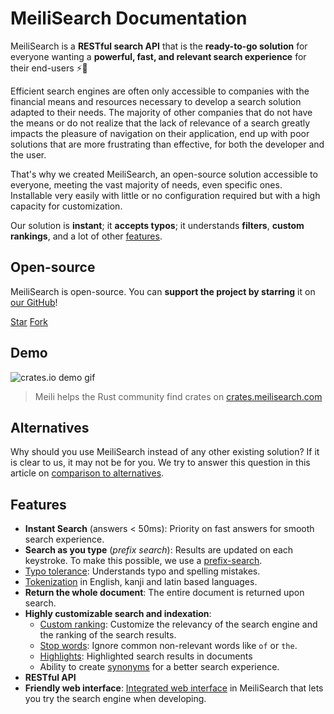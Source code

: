 # MeiliSearch Documentation

MeiliSearch is a **RESTful search API** that is the **ready-to-go solution** for everyone wanting a **powerful, fast, and relevant search experience** for their end-users ⚡️🔎

[<linkButton text="🚀 GETTING STARTED"/>](/guides/introduction/quick_start_guide.md)

Efficient search engines are often only accessible to companies with the financial means and resources necessary to develop a search solution adapted to their needs. The majority of other companies that do not have the means or do not realize that the lack of relevance of a search greatly impacts the pleasure of navigation on their application,
end up with poor solutions that are more frustrating than effective, for both the developer and the user.

That's why we created MeiliSearch, an open-source solution accessible to everyone, meeting the vast majority of needs, even specific ones. Installable very easily with little or no configuration required but with a high capacity for customization.

Our solution is **instant**; it **accepts typos**; it understands **filters**, **custom rankings**, and a lot of other [features](#features).

[<linkButton text="💡 FAQ"/>](/resources/faq.md)

## Open-source

MeiliSearch is open-source. You can **support the project by starring** it on [our GitHub](https://github.com/meilisearch/MeiliSearch)!

<a class="github-button" href="https://github.com/meilisearch/MeiliSearch" data-icon="octicon-star" data-size="large" data-show-count="true" aria-label="Star meilisearch/MeiliSearch on GitHub">Star</a>
<a class="github-button" href="https://github.com/meilisearch/MeiliSearch/fork" data-icon="octicon-repo-forked" data-size="large" data-show-count="false" aria-label="Fork meilisearch/MeiliSearch on GitHub">Fork</a><!-- prettier-ignore
--><script async defer src="https://buttons.github.io/buttons.js"></script>

## Demo

![crates.io demo gif](/crates-io-demo.gif)
> Meili helps the Rust community find crates on [crates.meilisearch.com](https://crates.meilisearch.com)

## Alternatives

Why should you use MeiliSearch instead of any other existing solution? If it is clear to us, it may not be for you. We try to answer this question in this article on [comparison to alternatives](/resources/comparison_to_alternatives.md).

## Features

* **Instant Search** (answers < 50ms): Priority on fast answers for smooth search experience.
* **Search as you type** (*prefix search*): Results are updated on each keystroke. To make this possible, we use a [prefix-search](/guides/advanced_guides/prefix.md#prefix-search).
* [Typo tolerance](/guides/advanced_guides/typotolerance.md#typo-tolerance): Understands typo and spelling mistakes.
* [Tokenization](https://en.wikipedia.org/wiki/Lexical_analysis#Tokenization) in English, kanji and latin based languages.
* **Return the whole document**: The entire document is returned upon search.
* **Highly customizable search and indexation**:
    - [Custom ranking](/guides/main_concepts/relevancy.md): Customize the relevancy of the search engine and the ranking of the search results.
    - [Stop words](/guides/advanced_guides/stop_words.md): Ignore common non-relevant words like `of` or `the`.
    - [Highlights](/guides/advanced_guides/search_parameters.md#attributes-to-highlight): Highlighted search results in documents
    - Ability to create [synonyms](/guides/advanced_guides/synonyms.md) for a better search experience.
* **RESTful API**
* **Friendly web interface**: [Integrated web interface](/guides/advanced_guides/web_interface) in MeiliSearch that lets you try the search engine when developing.

